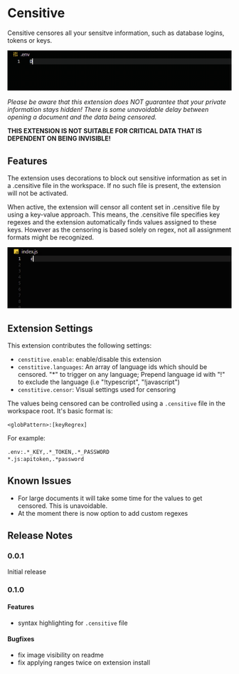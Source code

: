 # Censitive

Censitive censores all your sensitve information, such as database logins, tokens or keys.

![demo for .env files](https://raw.githubusercontent.com/1nVitr0/plugin-vscode-censitive/main/resources/demo.gif)

*Please be aware that this extension does NOT guarantee that your private information stays hidden!*
*There is some unavoidable delay between opening a document and the data being censored.*

**THIS EXTENSION IS NOT SUITABLE FOR CRITICAL DATA THAT IS DEPENDENT ON BEING INVISIBLE!**

## Features

The extension uses decorations to block out sensitive information as set in a .censitive file in the workspace.
If no such file is present, the extension will not be activated.

When active, the extension will censor all content set in .censitive file by using a key-value approach.
This means, the .censitive file specifies key regexes and the extension automatically finds values assigned to these keys.
However as the censoring is based solely on regex, not all assignment formats might be recognized.

![demo for js files](https://raw.githubusercontent.com/1nVitr0/plugin-vscode-censitive/main/resources/demo_smart.gif)

## Extension Settings

This extension contributes the following settings:

* `censtitive.enable`: enable/disable this extension
* `censtitive.languages`: An array of language ids which should be censored. "*" to trigger on any language; Prepend language id with "!" to exclude the language (i.e "!typescript", "!javascript")
* `censtitive.censor`: Visual settings used for censoring

The values being censored can be controlled using a `.censitive` file in the workspace root. It's basic format is:

```
<globPattern>:[keyRegrex]
```

For example:

```
.env:.*_KEY,.*_TOKEN,.*_PASSWORD
*.js:apitoken,.*password
```

## Known Issues

- For large documents it will take some time for the values to get censored. This is unavoidable.
- At the moment there is now option to add custom regexes

## Release Notes

### 0.0.1

Initial release

### 0.1.0

#### Features

- syntax highlighting for `.censitive` file

#### Bugfixes

- fix image visibility on readme
- fix applying ranges twice on extension install

